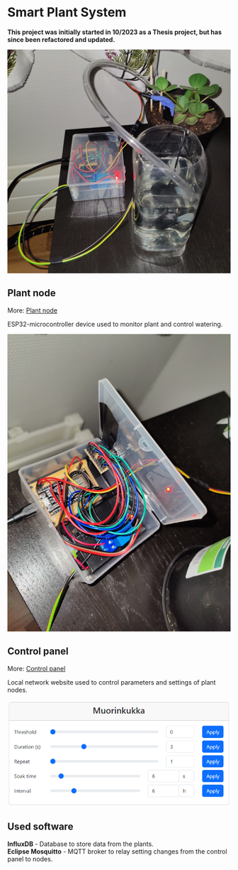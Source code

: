 # Smart Plant System

**This project was initially started in 10/2023 as a Thesis project, but has since been refactored and updated.**  

![System](system.jpg)  

## Plant node  

More: [Plant node](PlantNode/README.md)  

ESP32-microcontroller device used to monitor plant and control watering.  

![Plant node](plantnode.jpg)  

## Control panel  

More: [Control panel](ControlPanel/README.md)  

Local network website used to control parameters and settings of plant nodes.  

![Control panel](controlpanel.png)  

## Used software  

**InfluxDB** - Database to store data from the plants.  
**Eclipse Mosquitto** - MQTT broker to relay setting changes from the control panel to nodes.  


